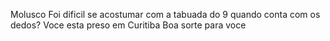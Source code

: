 Molusco
Foi dificil se acostumar com a tabuada do 9 quando conta com os dedos?
Voce esta preso em Curitiba
Boa sorte para voce